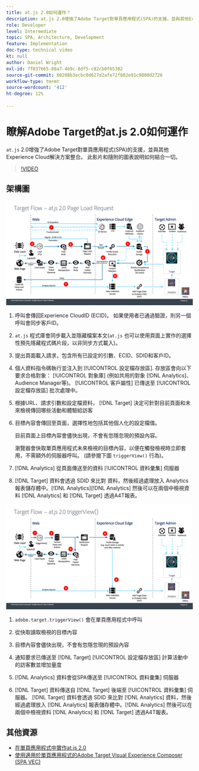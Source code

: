 ```yaml
---
title: at.js 2.0如何運作？
description: at.js 2.0增強了Adobe Target對單頁應用程式(SPA)的支援，並與其他Experience Cloud解決方案整合。 此影片和隨附的圖表說明如何結合一切。
role: Developer
level: Intermediate
topic: SPA, Architecture, Development
feature: Implementation
doc-type: technical video
kt: null
author: Daniel Wright
exl-id: 7f037665-88a7-469c-8df5-c82cb0f65382
source-git-commit: 80208b3ecbc0d627d2afe72f882e91c9800d2726
workflow-type: tm+mt
source-wordcount: '412'
ht-degree: 12%

---
```


# 瞭解Adobe Target的at.js 2.0如何運作

`at.js` 2.0增強了Adobe Target對單頁應用程式(SPA)的支援，並與其他Experience Cloud解決方案整合。 此影片和隨附的圖表說明如何結合一切。

>[!VIDEO](https://video.tv.adobe.com/v/26250?quality=12)

## 架構圖

![at.js 2.0頁面載入時的行為](assets/pageload.png)

1. 呼叫會傳回Experience CloudID (ECID)。 如果使用者已通過驗證，則另一個呼叫會同步客戶ID。

1. `at.js` 程式庫會同步載入並隱藏檔案本文(`at.js` 也可以使用頁面上實作的選擇性預先隱藏程式碼片段，以非同步方式載入)。

1. 提出頁面載入請求，包含所有已設定的引數、ECID、SDID和客戶ID。

1. 個人資料指令碼執行並注入到 [!UICONTROL 設定檔存放區]. 存放區會向以下要求合格對象： [!UICONTROL 對象庫] (例如共用的對象 [!DNL Analytics]、Audience Manager等)。 [!UICONTROL 客戶屬性] 已傳送至 [!UICONTROL 設定檔存放區] 批次處理中。
1. 根據URL、請求引數和設定檔資料， [!DNL Target] 決定可針對目前頁面和未來檢視傳回哪些活動和體驗給訪客

1. 目標內容會傳回至頁面，選擇性地包括其他個人化的設定檔值。

   目前頁面上目標內容會儘快出現，不會有忽隱忽現的預設內容。

   瀏覽器會快取單頁應用程式未來檢視的目標內容，以便在觸發檢視時立即套用，不需額外的伺服器呼叫。 (請參閱下圖 `triggerView()` 行為)。

1. [!DNL Analytics] 從頁面傳送至的資料 [!UICONTROL 資料彙集] 伺服器
1. [!DNL Target] 資料會透過 SDID 來比對 資料，然後經過處理放入 Analytics 報表儲存體中。[!DNL Analytics][!DNL Analytics] 然後可以在兩個中檢視資料 [!DNL Analytics] 和 [!DNL Target] 透過A4T報表。

![使用triggerView()函式時的at.js 2.0行為](assets/triggerview.png)

1. `adobe.target.triggerView()` 會在單頁應用程式中呼叫
1. 從快取讀取檢視的目標內容

1. 目標內容會儘快出現，不會有忽隱忽現的預設內容

1. 通知要求已傳送至 [!DNL Target] [!UICONTROL 設定檔存放區] 計算活動中的訪客數並增加量度
1. [!DNL Analytics] 資料會從SPA傳送至 [!UICONTROL 資料彙集] 伺服器

1. [!DNL Target] 資料傳送自 [!DNL Target] 後端至 [!UICONTROL 資料彙集] 伺服器。 [!DNL Target] 資料會透過 SDID 來比對 [!DNL Analytics] 資料，然後經過處理放入 [!DNL Analytics] 報表儲存體中。[!DNL Analytics] 然後可以在兩個中檢視資料 [!DNL Analytics] 和 [!DNL Target] 透過A4T報表。

## 其他資源

* [在單頁應用程式中實作at.js 2.0](implement-atjs-20-in-a-single-page-application.md)
* [使用適用於單頁應用程式的Adobe Target Visual Experience Composer (SPA VEC)](../experiences/use-the-visual-experience-composer-for-single-page-applications.md)
